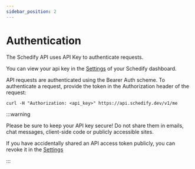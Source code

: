 ```yaml
---
sidebar_position: 2
---
```


# Authentication


The Schedify API uses API Key to authenticate requests.

You can view your api key in the [Settings](https://schedify.dev/settings) of your Schedify dashboard.

API requests are authenticated using the Bearer Auth scheme. To authenticate a request, provide the token in the Authorization header of the request:

```
curl -H "Authorization: <api_key>" https://api.schedify.dev/v1/me
```

:::warning

Please be sure to keep your API key secure! Do not share them in emails, chat messages, client-side code or publicly accessible sites.

If you have accidentally shared an API access token publicly, you can revoke it in the [Settings](https://schedify.dev/settings)

:::
